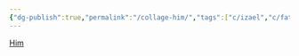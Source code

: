 ```yaml
---
{"dg-publish":true,"permalink":"/collage-him/","tags":["c/izael","c/father","c/green","c/minas-gerais","c/map","c/cartography"],"created":"2024-01-01T16:55:58.550-05:00","updated":"2024-01-01T17:15:55.736-05:00"}
---
```



[Him](https://www.instagram.com/p/B04jPifBjTU/)